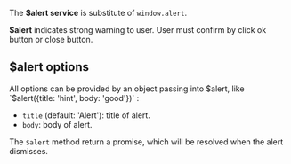 The **$alert service** is substitute of `window.alert`.

**$alert** indicates strong warning to user. User must confirm by click ok button or close button.

## $alert options
All options can be provided by an object passing into $alert, like `$alert({title: 'hint', body: 'good'})` :

* `title` (default: 'Alert'): title of alert.
* `body`: body of alert.

The `$alert` method return a promise, which will be resolved when the alert 
dismisses.